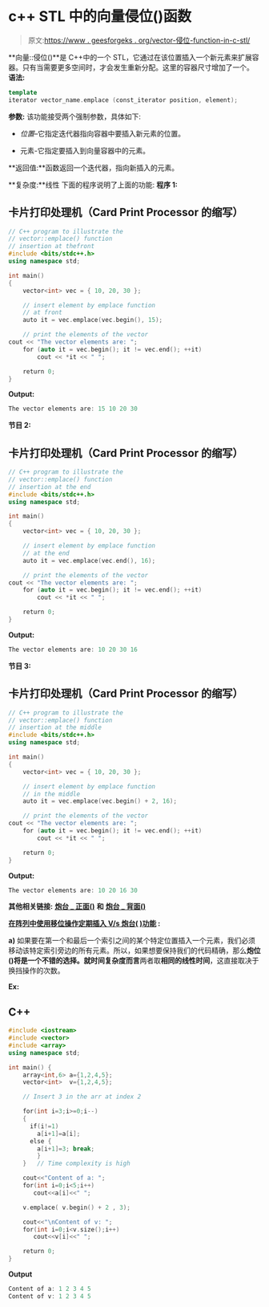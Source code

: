 # c++ STL 中的向量侵位()函数

> 原文:[https://www . geesforgeks . org/vector-侵位-function-in-c-stl/](https://www.geeksforgeeks.org/vector-emplace-function-in-c-stl/)

**向量::侵位()**是 C++中的一个 STL，它通过在该位置插入一个新元素来扩展容器。只有当需要更多空间时，才会发生重新分配。这里的容器尺寸增加了一个。
**语法:**

```cpp
template 
iterator vector_name.emplace (const_iterator position, element);
```

**参数:**
该功能接受两个强制参数，具体如下:

*   *位置*–它指定迭代器指向容器中要插入新元素的位置。

*   元素-它指定要插入到向量容器中的元素。

**返回值:**函数返回一个迭代器，指向新插入的元素。

**复杂度:**线性
下面的程序说明了上面的功能:
**程序 1:**

## 卡片打印处理机（Card Print Processor 的缩写）

```cpp
// C++ program to illustrate the
// vector::emplace() function
// insertion at thefront
#include <bits/stdc++.h>
using namespace std;

int main()
{
    vector<int> vec = { 10, 20, 30 };

    // insert element by emplace function
    // at front
    auto it = vec.emplace(vec.begin(), 15);

    // print the elements of the vector
cout << "The vector elements are: ";
    for (auto it = vec.begin(); it != vec.end(); ++it)
        cout << *it << " ";

    return 0;
}
```

**Output:** 

```cpp
The vector elements are: 15 10 20 30
```

**节目 2:**

## 卡片打印处理机（Card Print Processor 的缩写）

```cpp
// C++ program to illustrate the
// vector::emplace() function
// insertion at the end
#include <bits/stdc++.h>
using namespace std;

int main()
{
    vector<int> vec = { 10, 20, 30 };

    // insert element by emplace function
    // at the end
    auto it = vec.emplace(vec.end(), 16);

    // print the elements of the vector
cout << "The vector elements are: ";
    for (auto it = vec.begin(); it != vec.end(); ++it)
        cout << *it << " ";

    return 0;
}
```

**Output:** 

```cpp
The vector elements are: 10 20 30 16
```

**节目 3:**

## 卡片打印处理机（Card Print Processor 的缩写）

```cpp
// C++ program to illustrate the
// vector::emplace() function
// insertion at the middle
#include <bits/stdc++.h>
using namespace std;

int main()
{
    vector<int> vec = { 10, 20, 30 };

    // insert element by emplace function
    // in the middle
    auto it = vec.emplace(vec.begin() + 2, 16);

    // print the elements of the vector
cout << "The vector elements are: ";
    for (auto it = vec.begin(); it != vec.end(); ++it)
        cout << *it << " ";

    return 0;
}
```

**Output:** 

```cpp
The vector elements are: 10 20 16 30
```

**其他相关链接:** [**炮台 _ 正面()**](https://www.geeksforgeeks.org/listemplace_front-listemplace_back-c-stl/) **和** [**炮台 _ 背面()**](https://www.geeksforgeeks.org/listemplace_front-listemplace_back-c-stl/)

**<u>在阵列中使用移位操作定期插入 V/s 炮台( )功能</u> :**

**a)** 如果要在第一个和最后一个索引之间的某个特定位置插入一个元素，我们必须移动该特定索引旁边的所有元素。所以，如果想要保持我们的代码精确，那么**炮位()**将是一个不错的选择。就**时间复杂度而言**两者取**相同的线性时间**，这直接取决于换挡操作的次数。

**Ex:**

## C++

```cpp
#include <iostream>
#include <vector>
#include <array>
using namespace std;

int main() {
    array<int,6> a={1,2,4,5};
    vector<int>  v={1,2,4,5};

    // Insert 3 in the arr at index 2

    for(int i=3;i>=0;i--)
    {
      if(i!=1)
        a[i+1]=a[i];
      else {       
        a[i+1]=3; break;
        }
    }   // Time complexity is high

    cout<<"Content of a: ";
    for(int i=0;i<5;i++)
       cout<<a[i]<<" ";

    v.emplace( v.begin() + 2 , 3);

    cout<<"\nContent of v: ";         
    for(int i=0;i<v.size();i++)
       cout<<v[i]<<" ";

    return 0;
}
```

**Output**

```cpp
Content of a: 1 2 3 4 5 
Content of v: 1 2 3 4 5 
```